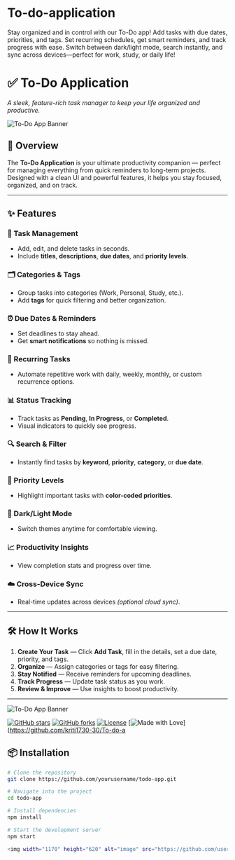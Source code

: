 # To-do-application
Stay organized and in control with our To-Do app! Add tasks with due dates, priorities, and tags. Set recurring schedules, get smart reminders, and track progress with ease. Switch between dark/light mode, search instantly, and sync across devices—perfect for work, study, or daily life!

# ✅ To-Do Application  
*A sleek, feature-rich task manager to keep your life organized and productive.*  

![To-Do App Banner](https://raw.githubusercontent.com/kriti1730-30/To-do-application/main/banner.png)


## 🚀 Overview  
The **To-Do Application** is your ultimate productivity companion — perfect for managing everything from quick reminders to long-term projects. Designed with a clean UI and powerful features, it helps you stay focused, organized, and on track.  

---

## ✨ Features  

### 📝 Task Management  
- Add, edit, and delete tasks in seconds.  
- Include **titles**, **descriptions**, **due dates**, and **priority levels**.  

### 🗂 Categories & Tags  
- Group tasks into categories (Work, Personal, Study, etc.).  
- Add **tags** for quick filtering and better organization.  

### ⏰ Due Dates & Reminders  
- Set deadlines to stay ahead.  
- Get **smart notifications** so nothing is missed.  

### 🔁 Recurring Tasks  
- Automate repetitive work with daily, weekly, monthly, or custom recurrence options.  

### 📊 Status Tracking  
- Track tasks as **Pending**, **In Progress**, or **Completed**.  
- Visual indicators to quickly see progress.  

### 🔍 Search & Filter  
- Instantly find tasks by **keyword**, **priority**, **category**, or **due date**.  

### 🎯 Priority Levels  
- Highlight important tasks with **color-coded priorities**.  

### 🌙 Dark/Light Mode  
- Switch themes anytime for comfortable viewing.  

### 📈 Productivity Insights  
- View completion stats and progress over time.  

### ☁️ Cross-Device Sync  
- Real-time updates across devices *(optional cloud sync)*.  

---

## 🛠 How It Works  

1. **Create Your Task** — Click **Add Task**, fill in the details, set a due date, priority, and tags.  
2. **Organize** — Assign categories or tags for easy filtering.  
3. **Stay Notified** — Receive reminders for upcoming deadlines.  
4. **Track Progress** — Update task status as you work.  
5. **Review & Improve** — Use insights to boost productivity.  

---
![To-Do App Banner](https://via.placeholder.com/1200x300.png?text=To-Do+App)

[![GitHub stars](https://img.shields.io/github/stars/kriti1730-30/To-do-application?style=for-the-badge&color=yellow)](https://github.com/kriti1730-30/To-do-application/stargazers)
[![GitHub forks](https://img.shields.io/github/forks/kriti1730-30/To-do-application?style=for-the-badge&color=blue)](https://github.com/kriti1730-30/To-do-application/network/members)
[![License](https://img.shields.io/github/license/kriti1730-30/To-do-application?style=for-the-badge&color=green)](https://github.com/kriti1730-30/To-do-application/blob/main/LICENSE)
[![Made with Love](https://img.shields.io/badge/Made%20With-❤️-red?style=for-the-badge)](https://github.com/kriti1730-30/To-do-a

## 📦 Installation  

```bash
# Clone the repository
git clone https://github.com/yourusername/todo-app.git

# Navigate into the project
cd todo-app

# Install dependencies
npm install

# Start the development server
npm start

<img width="1170" height="620" alt="image" src="https://github.com/user-attachments/assets/c50d54b5-92fb-4043-b196-a937fd4bb50b" />
